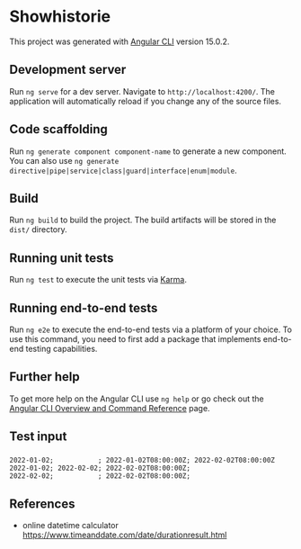 # Showhistorie

This project was generated with [Angular CLI](https://github.com/angular/angular-cli) version 15.0.2.

## Development server

Run `ng serve` for a dev server. Navigate to `http://localhost:4200/`. The application will automatically reload if you change any of the source files.

## Code scaffolding

Run `ng generate component component-name` to generate a new component. You can also use `ng generate directive|pipe|service|class|guard|interface|enum|module`.

## Build

Run `ng build` to build the project. The build artifacts will be stored in the `dist/` directory.

## Running unit tests

Run `ng test` to execute the unit tests via [Karma](https://karma-runner.github.io).

## Running end-to-end tests

Run `ng e2e` to execute the end-to-end tests via a platform of your choice. To use this command, you need to first add a package that implements end-to-end testing capabilities.

## Further help

To get more help on the Angular CLI use `ng help` or go check out the [Angular CLI Overview and Command Reference](https://angular.io/cli) page.


## Test input

###
```
2022-01-02;           ; 2022-01-02T08:00:00Z; 2022-02-02T08:00:00Z
2022-01-02; 2022-02-02; 2022-02-02T08:00:00Z;
2022-02-02;           ; 2022-02-02T08:00:00Z;
```

## References
- online datetime calculator https://www.timeanddate.com/date/durationresult.html
  